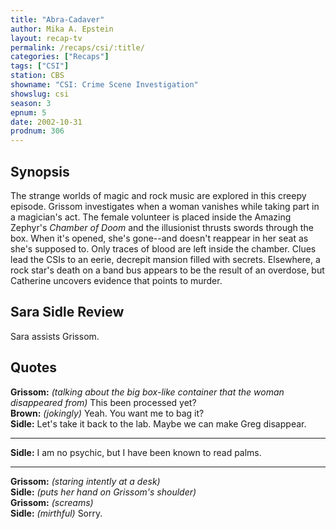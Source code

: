```yaml
---
title: "Abra-Cadaver"
author: Mika A. Epstein
layout: recap-tv
permalink: /recaps/csi/:title/
categories: ["Recaps"]
tags: ["CSI"]
station: CBS
showname: "CSI: Crime Scene Investigation"
showslug: csi
season: 3
epnum: 5
date: 2002-10-31
prodnum: 306  
---
```


## Synopsis

The strange worlds of magic and rock music are explored in this creepy episode. Grissom investigates when a woman vanishes while taking part in a magician's act. The female volunteer is placed inside the Amazing Zephyr's _Chamber of Doom_ and the illusionist thrusts swords through the box. When it's opened, she's gone--and doesn't reappear in her seat as she's supposed to. Only traces of blood are left inside the chamber. Clues lead the CSIs to an eerie, decrepit mansion filled with secrets. Elsewhere, a rock star's death on a band bus appears to be the result of an overdose, but Catherine uncovers evidence that points to murder.

## Sara Sidle Review

Sara assists Grissom.

## Quotes

**Grissom:** _(talking about the big box-like container that the woman disappeared from)_ This been processed yet?  
**Brown:** _(jokingly)_ Yeah. You want me to bag it?  
**Sidle:** Let's take it back to the lab. Maybe we can make Greg disappear.  

- - -

**Sidle:** I am no psychic, but I have been known to read palms.

- - -

**Grissom:** _(staring intently at a desk)_  
**Sidle:** _(puts her hand on Grissom's shoulder)_  
**Grissom:** _(screams)_  
**Sidle:** _(mirthful)_ Sorry.

